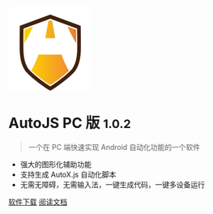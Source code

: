 <!-- _coverpage.md -->

![logo](./media/logo2.png)

# AutoJS PC 版 <small>1.0.2</small>

> 一个在 PC 端快速实现 Android 自动化功能的一个软件

- 强大的图形化辅助功能
- 支持生成 AutoX.js 自动化脚本
- 无需无障碍，无需输入法，一键生成代码，一键多设备运行

[软件下载](http://www.tntok.top/download/autojs/AutoJS_Setup_latest.exe ":target=_blank")
[阅读文档](#index)
